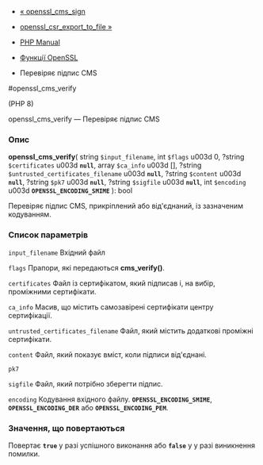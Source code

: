 - [« openssl_cms_sign](function.openssl-cms-sign.md)
- [openssl_csr_export_to_file
»](function.openssl-csr-export-to-file.md)

- [PHP Manual](index.md)
- [Функції OpenSSL](ref.openssl.md)
- Перевіряє підпис CMS

#openssl_cms_verify

(PHP 8)

openssl_cms_verify — Перевіряє підпис CMS

### Опис

**openssl_cms_verify**(
string `$input_filename`,
int `$flags` u003d 0,
?string `$certificates` u003d **`null`**,
array `$ca_info` u003d \[\],
?string `$untrusted_certificates_filename` u003d **`null`**,
?string `$content` u003d **`null`**,
?string `$pk7` u003d **`null`**,
?string `$sigfile` u003d **`null`**,
int `$encoding` u003d **`OPENSSL_ENCODING_SMIME`**
): bool

Перевіряє підпис CMS, прикріплений або від'єднаний, із зазначеним
кодуванням.

### Список параметрів

`input_filename`
Вхідний файл

`flags`
Прапори, які передаються **cms_verify()**.

`certificates`
Файл із сертифікатом, який підписав і, на вибір, проміжними
сертифікати.

`ca_info`
Масив, що містить самозавірені сертифікати центру сертифікації.

`untrusted_certificates_filename`
Файл, який містить додаткові проміжні сертифікати.

`content`
Файл, який показує вміст, коли підписи від'єднані.

`pk7`

`sigfile`
Файл, який потрібно зберегти підпис.

`encoding`
Кодування вхідного файлу. **`OPENSSL_ENCODING_SMIME`**,
**`OPENSSL_ENCODING_DER`** або **`OPENSSL_ENCODING_PEM`**.

### Значення, що повертаються

Повертає **`true`** у разі успішного виконання або **`false`** у
у разі виникнення помилки.

